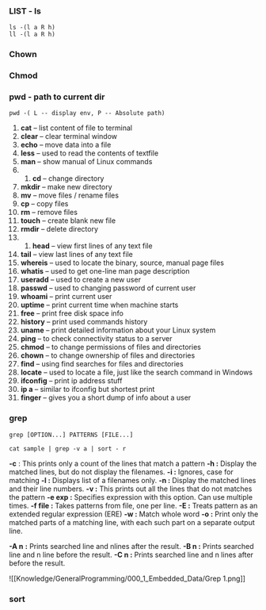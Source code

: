 

### LIST - ls

```
ls -(l a R h)
ll -(l a R h)
```


### Chown 


### Chmod
### pwd - path to current dir

```
pwd -( L -- display env, P -- Absolute path)
```

1. **cat** – list content of file to terminal
2. **clear** – clear terminal window
3. **echo** – move data into a file
4. **less** – used to read the contents of textfile
5. **man** – show manual of Linux commands
6. 1. **cd** – change directory
2. **mkdir** – make new directory
3. **mv** – move files / rename files
4. **cp** – copy files
5. **rm** – remove files
6. **touch** – create blank new file
7. **rmdir** – delete directory
8. 1. **head** – view first lines of any text file
9. **tail** – view last lines of any text file
10. **whereis** – used to locate the binary, source, manual page files
2. **whatis** – used to get one-line man page description
3. **useradd** – used to create a new user
4. **passwd** – used to changing password of current user
5. **whoami** – print current user
6. **uptime** – print current time when machine starts
7. **free** – print free disk space info
8. **history** – print used commands history
9. **uname** – print detailed information about your Linux system
10. **ping** – to check connectivity status to a server
11. **chmod** – to change permissions of files and directories
12. **chown** – to change ownership of files and directories
13. **find** – using find searches for files and directories
14. **locate** – used to locate a file, just like the search command in Windows
15. **ifconfig** – print ip address stuff
16. **ip a** – similar to ifconfig but shortest print
17. **finger** – gives you a short dump of info about a user


### grep

```
grep [OPTION...] PATTERNS [FILE...]

cat sample | grep -v a | sort - r
```

**-c** : This prints only a count of the lines that match a pattern
**-h :** Display the matched lines, but do not display the filenames.
**-i :** Ignores, case for matching
**-l :** Displays list of a filenames only.
**-n :** Display the matched lines and their line numbers.
**-v :** This prints out all the lines that do not matches the pattern
**-e exp :** Specifies expression with this option. Can use multiple times.
**-f file :** Takes patterns from file, one per line.
**-E :** Treats pattern as an extended regular expression (ERE)
**-w :** Match whole word
**-o :** Print only the matched parts of a matching line,
 with each such part on a separate output line.
 

**-A n** **:** Prints searched line and nlines after the result.
**-B n :** Prints searched line and n line before the result.
**-C n :** Prints searched line and n lines after before the result.

![[Knowledge/GeneralProgramming/000_1_Embedded_Data/Grep 1.png]]


### sort

